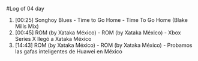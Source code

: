 #Log of 04 day

1. [00:25] Songhoy Blues - Time to Go Home - Time To Go Home (Blake Mills Mix)
1. [00:45] ROM (by Xataka México) - ROM (by Xataka México) - Xbox Series X llegó a Xataka México
1. [14:43] ROM (by Xataka México) - ROM (by Xataka México) - Probamos las gafas inteligentes de Huawei en México
